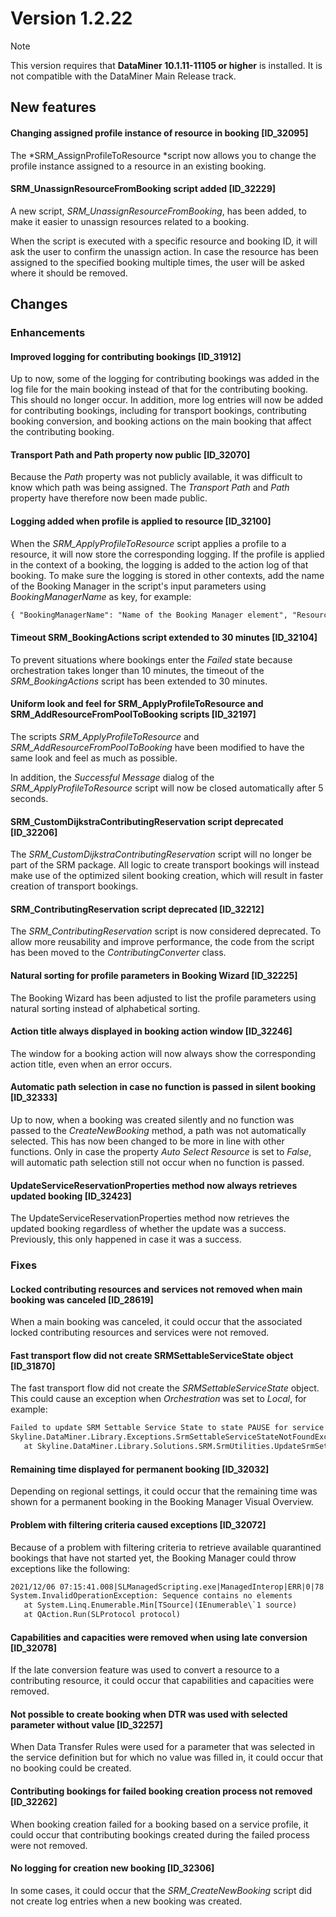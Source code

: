 # Version 1.2.22

> [!NOTE]
> This version requires that **DataMiner 10.1.11-11105 or higher** is installed. It is not compatible with the DataMiner Main Release track.

## New features

#### Changing assigned profile instance of resource in booking \[ID_32095\]

The *SRM_AssignProfileToResource *script now allows you to change the profile instance assigned to a resource in an existing booking.

#### SRM_UnassignResourceFromBooking script added \[ID_32229\]

A new script, *SRM_UnassignResourceFromBooking*, has been added, to make it easier to unassign resources related to a booking.

When the script is executed with a specific resource and booking ID, it will ask the user to confirm the unassign action. In case the resource has been assigned to the specified booking multiple times, the user will be asked where it should be removed.

## Changes

### Enhancements

#### Improved logging for contributing bookings \[ID_31912\]

Up to now, some of the logging for contributing bookings was added in the log file for the main booking instead of that for the contributing booking. This should no longer occur. In addition, more log entries will now be added for contributing bookings, including for transport bookings, contributing booking conversion, and booking actions on the main booking that affect the contributing booking.

#### Transport Path and Path property now public \[ID_32070\]

Because the *Path* property was not publicly available, it was difficult to know which path was being assigned. The *Transport Path* and *Path* property have therefore now been made public.

#### Logging added when profile is applied to resource \[ID_32100\]

When the *SRM_ApplyProfileToResource* script applies a profile to a resource, it will now store the corresponding logging. If the profile is applied in the context of a booking, the logging is added to the action log of that booking. To make sure the logging is stored in other contexts, add the name of the Booking Manager in the script's input parameters using *BookingManagerName* as key, for example:

```txt
{ "BookingManagerName": "Name of the Booking Manager element", "ResourceId": "GUID of the resource"}
```

#### Timeout SRM_BookingActions script extended to 30 minutes \[ID_32104\]

To prevent situations where bookings enter the *Failed* state because orchestration takes longer than 10 minutes, the timeout of the *SRM_BookingActions* script has been extended to 30 minutes.

#### Uniform look and feel for SRM_ApplyProfileToResource and SRM_AddResourceFromPoolToBooking scripts \[ID_32197\]

The scripts *SRM_ApplyProfileToResource* and *SRM_AddResourceFromPoolToBooking* have been modified to have the same look and feel as much as possible.

In addition, the *Successful Message* dialog of the *SRM_ApplyProfileToResource* script will now be closed automatically after 5 seconds.

#### SRM_CustomDijkstraContributingReservation script deprecated \[ID_32206\]

The *SRM_CustomDijkstraContributingReservation* script will no longer be part of the SRM package. All logic to create transport bookings will instead make use of the optimized silent booking creation, which will result in faster creation of transport bookings.

#### SRM_ContributingReservation script deprecated \[ID_32212\]

The *SRM_ContributingReservation* script is now considered deprecated. To allow more reusability and improve performance, the code from the script has been moved to the *ContributingConverter* class.

#### Natural sorting for profile parameters in Booking Wizard \[ID_32225\]

The Booking Wizard has been adjusted to list the profile parameters using natural sorting instead of alphabetical sorting.

#### Action title always displayed in booking action window \[ID_32246\]

The window for a booking action will now always show the corresponding action title, even when an error occurs.

#### Automatic path selection in case no function is passed in silent booking \[ID_32333\]

Up to now, when a booking was created silently and no function was passed to the *CreateNewBooking* method, a path was not automatically selected. This has now been changed to be more in line with other functions. Only in case the property *Auto Select Resource* is set to *False*, will automatic path selection still not occur when no function is passed.

#### UpdateServiceReservationProperties method now always retrieves updated booking \[ID_32423\]

The UpdateServiceReservationProperties method now retrieves the updated booking regardless of whether the update was a success. Previously, this only happened in case it was a success.

### Fixes

#### Locked contributing resources and services not removed when main booking was canceled \[ID_28619\]

When a main booking was canceled, it could occur that the associated locked contributing resources and services were not removed.

#### Fast transport flow did not create SRMSettableServiceState object \[ID_31870\]

The fast transport flow did not create the *SRMSettableServiceState* object. This could cause an exception when *Orchestration* was set to *Local*, for example:

```txt
Failed to update SRM Settable Service State to state PAUSE for service 799/273293 due to:
Skyline.DataMiner.Library.Exceptions.SrmSettableServiceStateNotFoundException: The settable state for the service info 799/273293 could not be found for reservation named TestApplyContributingStateLiteResource_03_11_04_29_Transport.
   at Skyline.DataMiner.Library.Solutions.SRM.SrmUtilities.UpdateSrmSettableState(ISrmContext srmContext, ServiceID serviceId, String& newSettableState)
```

#### Remaining time displayed for permanent booking \[ID_32032\]

Depending on regional settings, it could occur that the remaining time was shown for a permanent booking in the Booking Manager Visual Overview.

#### Problem with filtering criteria caused exceptions \[ID_32072\]

Because of a problem with filtering criteria to retrieve available quarantined bookings that have not started yet, the Booking Manager could throw exceptions like the following:

```txt
2021/12/06 07:15:41.008|SLManagedScripting.exe|ManagedInterop|ERR|0|78|QA178|178|Run|Exception thrown:
System.InvalidOperationException: Sequence contains no elements
   at System.Linq.Enumerable.Min[TSource](IEnumerable\`1 source)
   at QAction.Run(SLProtocol protocol)
```

#### Capabilities and capacities were removed when using late conversion \[ID_32078\]

If the late conversion feature was used to convert a resource to a contributing resource, it could occur that capabilities and capacities were removed.

#### Not possible to create booking when DTR was used with selected parameter without value \[ID_32257\]

When Data Transfer Rules were used for a parameter that was selected in the service definition but for which no value was filled in, it could occur that no booking could be created.

#### Contributing bookings for failed booking creation process not removed \[ID_32262\]

When booking creation failed for a booking based on a service profile, it could occur that contributing bookings created during the failed process were not removed.

#### No logging for creation new booking \[ID_32306\]

In some cases, it could occur that the *SRM_CreateNewBooking* script did not create log entries when a new booking was created.

